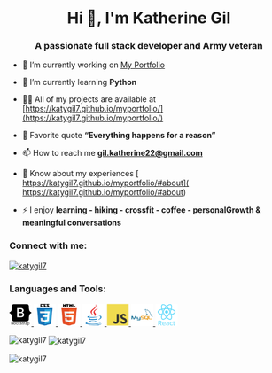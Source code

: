 <h1 align="center">Hi 👋, I'm Katherine Gil</h1>
<h3 align="center">A passionate full stack developer and Army veteran</h3>

- 🔭 I’m currently working on [My Portfolio](https://katygil7.github.io/myportfolio)

- 🌱 I’m currently learning **Python**

- 👨‍💻 All of my projects are available at [https://katygil7.github.io/myportfolio/](https://katygil7.github.io/myportfolio/)

- 💬 Favorite quote **“Everything happens for a reason”**

- 📫 How to reach me **gil.katherine22@gmail.com**

- 📄 Know about my experiences [ https://katygil7.github.io/myportfolio/#about]( https://katygil7.github.io/myportfolio/#about)

- ⚡ I enjoy **learning - hiking - crossfit - coffee - personalGrowth & meaningful conversations**

<h3 align="left">Connect with me:</h3>
<p align="left">
<a href="https://linkedin.com/in/katygil7" target="blank"><img align="center" src="https://raw.githubusercontent.com/rahuldkjain/github-profile-readme-generator/master/src/images/icons/Social/linked-in-alt.svg" alt="katygil7" height="30" width="40" /></a>
</p>

<h3 align="left">Languages and Tools:</h3>
<p align="left"> <a href="https://getbootstrap.com" target="_blank" rel="noreferrer"> <img src="https://raw.githubusercontent.com/devicons/devicon/master/icons/bootstrap/bootstrap-plain-wordmark.svg" alt="bootstrap" width="40" height="40"/> </a> <a href="https://www.w3schools.com/css/" target="_blank" rel="noreferrer"> <img src="https://raw.githubusercontent.com/devicons/devicon/master/icons/css3/css3-original-wordmark.svg" alt="css3" width="40" height="40"/> </a> <a href="https://www.w3.org/html/" target="_blank" rel="noreferrer"> <img src="https://raw.githubusercontent.com/devicons/devicon/master/icons/html5/html5-original-wordmark.svg" alt="html5" width="40" height="40"/> </a> <a href="https://www.java.com" target="_blank" rel="noreferrer"> <img src="https://raw.githubusercontent.com/devicons/devicon/master/icons/java/java-original.svg" alt="java" width="40" height="40"/> </a> <a href="https://developer.mozilla.org/en-US/docs/Web/JavaScript" target="_blank" rel="noreferrer"> <img src="https://raw.githubusercontent.com/devicons/devicon/master/icons/javascript/javascript-original.svg" alt="javascript" width="40" height="40"/> </a> <a href="https://www.mysql.com/" target="_blank" rel="noreferrer"> <img src="https://raw.githubusercontent.com/devicons/devicon/master/icons/mysql/mysql-original-wordmark.svg" alt="mysql" width="40" height="40"/> </a> <a href="https://reactjs.org/" target="_blank" rel="noreferrer"> <img src="https://raw.githubusercontent.com/devicons/devicon/master/icons/react/react-original-wordmark.svg" alt="react" width="40" height="40"/> </a> </p>

<p><img align="left" src="https://github-readme-stats.vercel.app/api/top-langs?username=katygil7&show_icons=true&locale=en&layout=compact" alt="katygil7" /></p>

<p>&nbsp;<img align="center" src="https://github-readme-stats.vercel.app/api?username=katygil7&show_icons=true&locale=en" alt="katygil7" /></p>

<p><img align="center" src="https://github-readme-streak-stats.herokuapp.com/?user=katygil7&" alt="katygil7" /></p>
